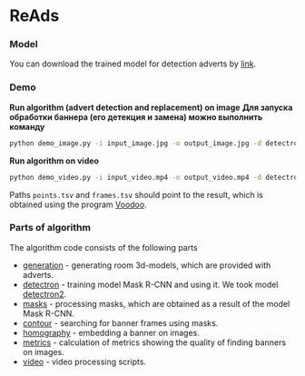 ReAds
================

### Model

You can download the trained model for detection adverts by [link](https://drive.google.com/file/d/1Z6y3wkcviD2MvIGvwqQ1xhHRJNY598Ah/view?usp=sharing).

### Demo

**Run algorithm (advert detection and replacement) on image**
**Для запуска обработки баннера (его детекция и замена) можно выполнить команду**
``` bash
python demo_image.py -i input_image.jpg -o output_image.jpg -d detectron_model.pth -b banner.jpg
```

**Run algorithm on video**
``` bash
python demo_video.py -i input_video.mp4 -o output_video.mp4 -d detectron_model.pth -b banner.jpg -p points.tsv -f frames.tsv
```
Paths `points.tsv` and  `frames.tsv` should point to the result, which is obtained using the program [Voodoo](https://www.viscoda.com/index.php/downloads/software).

### Parts of algorithm
The algorithm code consists of the following parts
 - [generation](generation) - generating room 3d-models, which are provided with adverts.
 - [detectron](detectron) - training model Mask R-CNN and using it. We took model [detectron2](https://github.com/facebookresearch/detectron2).
 - [masks](masks) - processing masks, which are obtained as a result of the model Mask R-CNN.
 - [contour](contour) - searching for banner frames using masks.
 - [homography](homography) - embedding a banner on images.
 - [metrics](metrics) - calculation of metrics showing the quality of finding banners on images.
 - [video](video) - video processing scripts.
